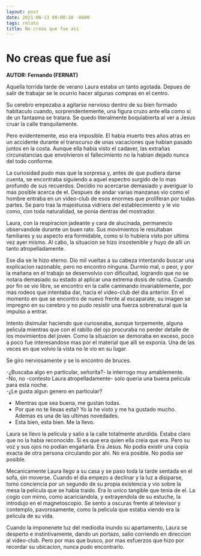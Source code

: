 ```yaml
---
layout: post
date: 2021-06-13 00:00:10 -0600
tags: relato
title: No creas que fue así
---
```


# No creas que fue así

**AUTOR: Fernando (FERNAT)**

Aquella torrida tarde de verano Laura estaba un tanto agotada. Depues
de salir de trabajar se le ocurrio hacer algunas compras en el centro.

Su cerebro empezaba a agitarse nervioso dentro de su bien formado
habitaculo cuando, sorprendentemente, una figura cruzo ante ella como
si de un fantasma se tratara. Se quedo literalmente boquiabierta al ver
a Jesus cruar la calle tranquilamente.

Pero evidentemente, eso era imposible. El habia muerto tres años atras
en un accidente durante el transcurso de unas vacaciones que habian
pasado juntos en la costa. Aunque ella habia visto el cadaver, las
extrañas circunstancias que envolvieron el fallecimiento no la habian
dejado nunca del todo conforme.

La curiosidad pudo mas que la sorpresa y, antes de que pudiera darse
cuenta, se encontraba siguiendo a aquel espectro surgido de lo mas
profundo de sus recuerdos. Decidio no acercarse demasiado y averiguar
lo mas posible acerca de el. Despues de andar varias manzanas vio como
el hombre entraba en un video-club de esos enormes que proliferan por
todas partes. Se paro tras la majestuosa vidriera del establecimiento y
le vio como, con toda naturalidad, se ponia dentras del mostrador.

Laura, con la respiracion jadeante y cara de alucinada, permanecio
observandole durante un buen rato. Sus movimientos le resultaban
familiares y su aspecto era formidable, como si lo hubiera visto por
ultima vez ayer mismo. Al cabo, la situacion se hizo insostenible y
huyo de alli un tanto atropelladamente.

Ese dia se le hizo eterno. Dio mil vueltas a su cabeza intentando
buscar una explicacion razonable, pero no encontro ninguna. Durmio mal,
o peor, y por la mañana en el trabajo se desenvolvio con dificultad,
logrando que no se notara demasiado su estado al aplicar una extrema
dosis de rutina. Cuando por fin se vio libre, se encontro en la calle
caminando invariablemente, por mas rodeos que intentaba dar, hacia el
video-club del dia anterior. En el momento en que se encontro de nuevo
frente al escaparate, su imagen se impregno en su cerebro y no pudo
resistir una fuerza sobrenatural que la impulso a entrar.

Intento disimular haciendo que curioseaba, aunque torpemente, alguna
pelicula mientras que con el rabillo del ojo procuraba no perder
detalle de los movimientos del joven. Como la situacion se demoraba en
exceso, poco a poco fue interesandose mas por el material que alli se
exponia. Una de las veces en que volvio la vista no le vio en su lugar.

Se giro nerviosamente y se lo encontro de bruces.

-¿Buscaba algo en particular, señorita?- la interrogo muy amablemente.  
-No, no -contesto Laura atropelladamente- solo queria una buena
pelicula para esta noche.  
-¿Le gusta algun genero en particular?  
- Mientras que sea buena, me gustan todas.  
- Por que no te llevas esta? Yo la he visto y me ha gustado mucho.  
Ademas es una de las ultimas novedades.  
- Esta bien, esta bien. Me la llevo.

Laura se llevo la pelicula y salio a la calle totalmente aturdida.
Estaba claro que no la habia reconocido. Si es que era quien ella creia
que era. Pero su voz y sus ojos no podian engañarla. Era Jesus. No
podia existir una copia exacta de otra persona circulando por ahi. No
era posible. No podia ser posible.

Mecanicamente Laura llego a su casa y se paso toda la tarde sentada en
el sofa, sin moverse. Cuando el dia empezo a declinar y la luz a
disiparse, tomo conciencia por un segundo de su propia existencia y vio
sobre la mesa la pelicula que se habia traido. Era lo unico tangible
que tenia de el. La cogio con mimo, como acariciandola, y extrayendola
de su estuche, la introdujo en el magnetoscopio. Se sento a oscuras
frente al televisor y contemplo, pavorosamente, como la pelicula que
estaba viendo era la pelicula de su vida.

Cuando la imponenete luz del mediodia inundo su apartamento, Laura se
desperto e instintivamente, dando un portazo, salio corriendo en
direccion al video-club. Pero por mas que busco, por mas esfuerzos que
hizo por recordar su ubicacion, nunca pudo encontrarlo.